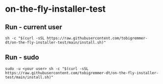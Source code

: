 # on-the-fly-installer-test

## Run - current user

```
sh -c "$(curl -sSL https://raw.githubusercontent.com/tobigremmer-dt/on-the-fly-installer-test/main/install.sh)"
```

## Run - sudo

```
sudo -u <your user> sh -c "$(curl -sSL https://raw.githubusercontent.com/tobigremmer-dt/on-the-fly-installer-test/main/install.sh)"
```
